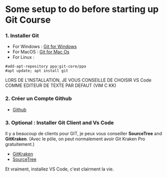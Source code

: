 # Some setup to do before starting up Git Course

### 1. Installer Git 

- For Windows :  [Git for Windows](https://git-scm.com/download/win) 
- For MacOS      :   [Git for Mac Os](https://git-scm.com/download/mac)
- For Linux :
```
#add-apt-repository ppa:git-core/ppa
#apt update; apt install git
```

LORS DE L'INSTALLATION, JE VOUS CONSEILLE DE CHOISIR VS Code COMME EDITEUR DE TEXTE PAR DEFAUT (VIM C KK)

### 2. Créer un Compte Github 

- [Github](https://github.com/join?source=header-home)

### 3. Optional : Installer Git Client and Vs Code

Il y a beaucoup de clients pour GIT, je peux vous conseiller **SourceTree** and **GitKraken**. (Avec le pôle, on peut normalement avoir Git Kraken Pro gratuitement.)
- [GitKraken](https://www.gitkraken.com/download)
- [SourceTree](https://www.sourcetreeapp.com/)

Et vraiment, installez VS Code, c'est clairment la vie. 

